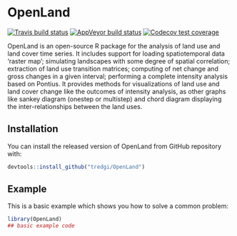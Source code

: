 
<!-- README.md is generated from README.Rmd. Please edit that file -->

# OpenLand

<!-- badges: start -->

[![Travis build
status](https://travis-ci.com/tredgi/OpenLand.svg?branch=master)](https://travis-ci.com/tredgi/OpenLand)
[![AppVeyor build
status](https://ci.appveyor.com/api/projects/status/github/tredgi/OpenLand?branch=master&svg=true)](https://ci.appveyor.com/project/tredgi/OpenLand)
[![Codecov test
coverage](https://codecov.io/gh/tredgi/OpenLand/branch/master/graph/badge.svg)](https://codecov.io/gh/tredgi/OpenLand?branch=master)
<!-- badges: end -->

OpenLand is an open-source R package for the analysis of land use and
land cover time series. It includes support for loading spatiotemporal
data ‘raster map’; simulating landscapes with some degree of spatial
correlation; extraction of land use transition matrices; computing of
net change and gross changes in a given interval; performing a complete
intensity analysis based on Pontius. It provides methods for
visualizations of land use and land cover change like the outcomes of
intensity analysis, as other graphs like sankey diagram (onestep or
multistep) and chord diagram displaying the inter-relationships between
the land uses.

## Installation

You can install the released version of OpenLand from GitHub repository
with:

``` r
devtools::install_github("tredgi/OpenLand")
```

## Example

This is a basic example which shows you how to solve a common problem:

``` r
library(OpenLand)
## basic example code
```
